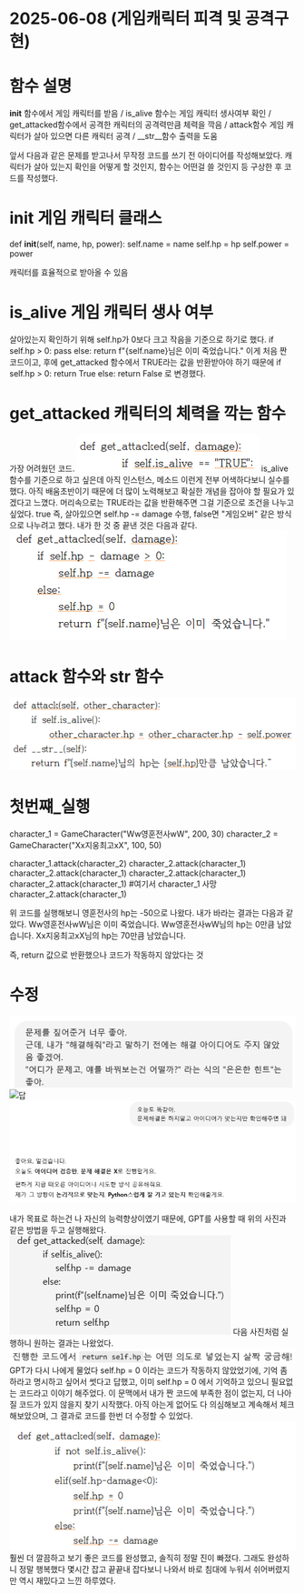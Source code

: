 # 2025-06-08 (게임캐릭터 피격 및 공격구현)

# 함수 설명
__init__ 함수에서 게임 캐릭터를 받음 / is_alive 함수는 게임 캐릭터 생사여부 확인 / get_attacked함수에서 공격한 캐릭터의 공격력만큼 체력을 깍음
/ attack함수 게임 캐릭터가 살아 있으면 다른 캐릭터 공격 / __str__함수 출력을 도움

앞서 다음과 같은 문제를 받고나서 무작정 코드를 쓰기 전 아이디어를 작성해보았다.
캐릭터가 살아 있는지 확인을 어떻게 할 것인지, 함수는 어떤걸 쓸 것인지 등 구상한 후 코드를 작성했다.

# __init__ 게임 캐릭터 클래스
def __init__(self, name, hp, power):
        self.name = name
        self.hp = hp
        self.power = power

캐릭터를 효율적으로 받아올 수 있음

# __is_alive__ 게임 캐릭터 생사 여부
살아있는지 확인하기 위해 self.hp가 0보다 크고 작음을 기준으로 하기로 했다.
if self.hp > 0:
            pass
        else:
            return f"{self.name}님은 이미 죽었습니다."
이게 처음 짠 코드이고, 후에 get_attacked 함수에서 TRUE라는 값을 반환받아야 하기 때문에
if self.hp > 0:
            return True
        else:
            return False
로 변경했다.

# get_attacked 캐릭터의 체력을 깍는 함수
가장 어려웠던 코드.
![맨 처음 짠 코드](https://github.com/Jinwo0o-develop/2025-06-08/blob/main/%EB%A7%A8%EC%B2%98%EC%9D%8Cget.png?raw=true)
is_alive 함수를 기준으로 하고 싶은데 아직 인스턴스, 메소드 이런게 전부 어색하다보니 실수를 했다.
아직 배움초반이기 때문에 더 많이 노력해보고 확실한 개념을 잡아야 할 필요가 있겠다고 느꼈다.
머리속으로는 TRUE라는 값을 반환해주면 그걸 기준으로 조건을 나누고 싶었다.
true 즉, 살아있으면 self.hp -= damage 수행, false면 "게임오버" 같은 방식으로 나누려고 했다.
내가 한 것 중 끝낸 것은 다음과 같다.
![중간수정](https://github.com/Jinwo0o-develop/2025-06-08/blob/main/%EC%88%98%EC%A0%95get_attacked.png?raw=true)

# attack 함수와 __str__ 함수
![](https://github.com/Jinwo0o-develop/2025-06-08/blob/main/attack%20%ED%95%A8%EC%88%98%EC%99%80%20str.png?raw=true)

# 첫번쨰_실행
character_1 = GameCharacter("Ww영훈전사wW", 200, 30)
character_2 = GameCharacter("Xx지웅최고xX", 100, 50)

character_1.attack(character_2)
character_2.attack(character_1)
character_2.attack(character_1)
character_2.attack(character_1)
character_2.attack(character_1) #여기서 character_1 사망
character_2.attack(character_1)

위 코드를 실행해보니 영훈전사의 hp는 -50으로 나왔다.
내가 바라는 결과는 다음과 같았다.
Ww영훈전사wW님은 이미 죽었습니다.
Ww영훈전사wW님의 hp는 0만큼 남았습니다.
Xx지웅최고xX님의 hp는 70만큼 남았습니다.

즉, return 값으로 반환했으나 코드가 작동하지 않았다는 것

# 수정
![GPT를 사용하던 방식](https://github.com/Jinwo0o-develop/2025-06-08/blob/main/GPT-%EC%84%A4%EC%A0%952.png?raw=true)
![답](https://github.com/Jinwo0o-develop/2025-06-08/blob/main/GPT-%EB%8B%B5.png?raw=true)
![](https://github.com/Jinwo0o-develop/2025-06-08/blob/main/GPT-%EC%84%A4%EC%A0%95.png?raw=true)

내가 목표로 하는건 나 자신의 능력향상이였기 때문에, GPT를 사용할 때 위의 사진과 같은 방법을 두고 실행해왔다.
![해결](https://github.com/Jinwo0o-develop/2025-06-08/blob/main/return%EB%AC%B8%20%EB%B2%84%EB%A6%87%EA%B3%BC%20%EC%9E%84%EC%8B%9C%EB%B0%A9%ED%8E%B8.png?raw=true)
다음 사진처럼 실행하니 원하는 결과는 나왔었다.
![GPT의 질문](https://github.com/Jinwo0o-develop/2025-06-08/blob/main/GPT%EC%9D%98%20%EC%A7%88%EB%AC%B8.png?raw=true)
GPT가 다시 나에게 물었다
self.hp = 0 이라는 코드가 작동하지 않았었기에, 기억 좀 하라고 명시하고 싶어서 썻다고 답했고, 이미 self.hp = 0 에서 기억하고 있으니 필요없는 코드라고 이야기 해주었다.
이 문맥에서 내가 짠 코드에 부족한 점이 없는지, 더 나아질 코드가 있지 않을지 찾기 시작했다.
아직 아는게 없어도 다 의심해보고 계속해서 체크해보았으며, 그 결과로 코드를 한번 더 수정할 수 있었다.
![완료](https://github.com/Jinwo0o-develop/2025-06-08/blob/main/%EC%B5%9C%EC%A2%85%EC%88%98%EC%A0%95%EC%99%84%EB%A3%8C.png?raw=true)
훨씬 더 깔끔하고 보기 좋은 코드를 완성했고, 솔직히 정말 진이 빠졌다.
그래도 완성하니 정말 행복했다 
몇시간 잡고 끝끝내 잡다보니 나와서 바로 침대에 누워서 쉬어버렸지만 역시 재밌다고 느낀 하루였다.

